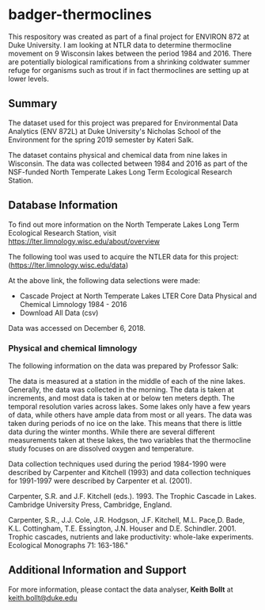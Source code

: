 # badger-thermoclines
This respository was created as part of a final project for ENVIRON 872 at Duke University. I am looking at NTLR data to determine thermocline movement on 9 Wisconsin lakes between the period 1984 and 2016. There are potentially biological ramifications from a shrinking coldwater summer refuge for organisms such as trout if in fact thermoclines are setting up at lower levels.

## Summary
The dataset used for this project was prepared for Environmental Data Analytics (ENV 872L) at Duke University's Nicholas School of the Environment for the spring 2019 semester by Kateri Salk.

The dataset contains physical and chemical data from nine lakes in Wisconsin. The data was collected between 1984 and 2016 as part of the NSF-funded North Temperate Lakes Long Term Ecological Research Station.


## Database Information
To find out more information on the North Temperate Lakes Long Term Ecological Research Station, visit 
https://lter.limnology.wisc.edu/about/overview

The following tool was used to acquire the NTLER data for this project: 
(https://lter.limnology.wisc.edu/data)

At the above link, the following data selections were made:
* Cascade Project at North Temperate Lakes LTER Core Data Physical and Chemical Limnology 1984 - 2016
* Download All Data (csv)

Data was accessed on December 6, 2018.

### Physical and chemical limnology

The following information on the data was prepared by Professor Salk:

The data is measured at a station in the middle of each of the nine lakes. Generally, the data was collected in the morning. The data is taken at increments, and most data is taken at or below ten meters depth. The temporal resolution varies across lakes. Some lakes only have a few years of data, while others have ample data from most or all years. The data was taken during periods of no ice on the lake. This means that there is little data during the winter months. While there are several different measurements taken at these lakes, the two variables that the thermocline study focuses on are dissolved oxygen and temperature.

Data collection techniques used during the period 1984-1990 were described by Carpenter and Kitchell (1993) and data collection techniques for 1991-1997 were described by Carpenter et al. (2001).

Carpenter, S.R. and J.F. Kitchell (eds.). 1993. The Trophic Cascade in Lakes. Cambridge University Press, Cambridge, England.

Carpenter, S.R., J.J. Cole, J.R. Hodgson, J.F. Kitchell, M.L. Pace,D. Bade, K.L. Cottingham, T.E. Essington, J.N. Houser and D.E. Schindler. 2001. Trophic cascades, nutrients and lake productivity: whole-lake experiments. Ecological Monographs 71: 163-186."

## Additional Information and Support
For more information, please contact the data analyser, **Keith Bollt** at keith.bollt@duke.edu

